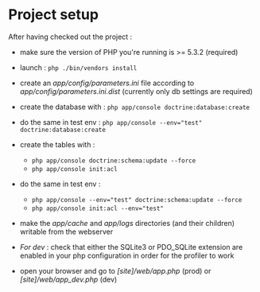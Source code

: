 # Project setup

After having checked out the project :

* make sure the version of PHP you're running is >= 5.3.2 (required)

* launch : `php ./bin/vendors install`

* create an *app/config/parameters.ini* file according to *app/config/parameters.ini.dist*
  (currently only db settings are required)

* create the database with : `php app/console doctrine:database:create`

* do the same in test env : `php app/console --env="test" doctrine:database:create`

* create the tables with : 
  * `php app/console doctrine:schema:update --force`
  * `php app/console init:acl`

* do the same in test env : 
  * `php app/console --env="test" doctrine:schema:update --force`
  * `php app/console init:acl --env="test"`

* make the *app/cache* and *app/logs* directories (and their children) writable from
  the webserver

* *For dev* : check that either the SQLite3 or PDO_SQLite extension are enabled in your
  php configuration in order for the profiler to work

* open your browser and go to *[site]/web/app.php* (prod) or *[site]/web/app_dev.php* (dev)
